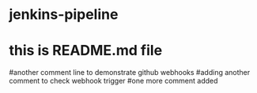 # jenkins-pipeline
# this is README.md file
#another comment line to demonstrate github webhooks
#adding another comment to check webhook trigger
#one more comment added 
